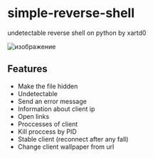 # simple-reverse-shell
undetectable reverse shell on python by xartd0


![изображение](https://user-images.githubusercontent.com/43171120/173243878-99e4f632-1a9f-4eff-b1c2-82af92b1d938.png)

## Features
- Make the file hidden
- Undetectable
- Send an error message
- Information about client ip
- Open links
- Proccesses of client
- Kill proccess by PID
- Stable client (reconnect after any fall)
- Change client wallpaper from url
